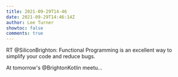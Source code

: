 ```yaml
---
title: 2021-09-29T14-46
date: 2021-09-29T14:46:14Z
author: Lee Turner
showtoc: false
comments: true
---
```


RT @SiliconBrighton: Functional Programming is an excellent way to simplify your code and reduce bugs.

At tomorrow's @BrightonKotlin meetu…

